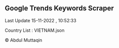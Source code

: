 

## Google Trends Keywords Scraper 
 
Last Update 15-11-2022 , 10:52:33

Country List :
VIETNAM.json



© Abdul Muttaqin 

